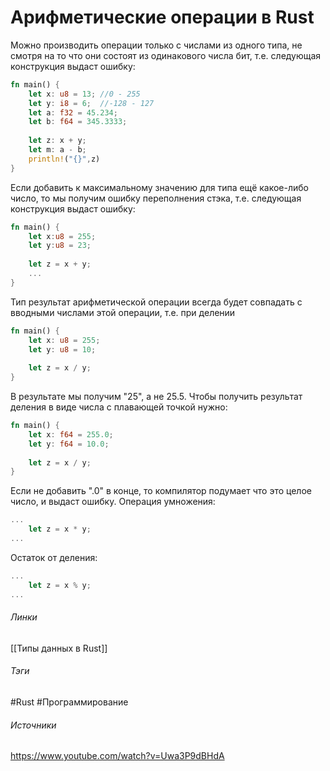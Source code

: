 # Арифметические операции в Rust
Можно производить операции только с числами из одного типа, не смотря на то что они состоят из одинакового числа бит, т.е. следующая конструкция выдаст ошибку:
```rust
fn main() {
	let x: u8 = 13; //0 - 255
	let y: i8 = 6;  //-128 - 127
	let a: f32 = 45.234;
	let b: f64 = 345.3333;
	
	let z: x + y;
	let m: a - b;
	println!("{}",z)
}
```
Если добавить к максимальному значению для типа ещё какое-либо число, то мы получим ошибку переполнения стэка, т.е. следующая конструкция выдаст ошибку:
```rust
fn main() {
	let x:u8 = 255;
	let y:u8 = 23;
	
	let z = x + y;
	...
}
```
Тип результат арифметической операции всегда будет совпадать с вводными числами этой операции, т.е. при делении
```rust
fn main() {
	let x: u8 = 255;
	let y: u8 = 10;
	
	let z = x / y;
}
```
В результате мы получим "25", а не 25.5.
Чтобы получить результат деления в виде числа с плавающей точкой нужно:
```rust
fn main() {
	let x: f64 = 255.0;
	let y: f64 = 10.0;
	
	let z = x / y;
}
```
Если не добавить ".0" в конце, то компилятор подумает что это целое число, и выдаст ошибку.
Операция умножения:
```rust
...
	let z = x * y;
...
```
Остаток от деления:
```rust
...
	let z = x % y;
...
```
###### Линки
 [[Типы данных в Rust]]
###### Тэги
 #Rust 
 #Программирование 
###### Источники
 https://www.youtube.com/watch?v=Uwa3P9dBHdA